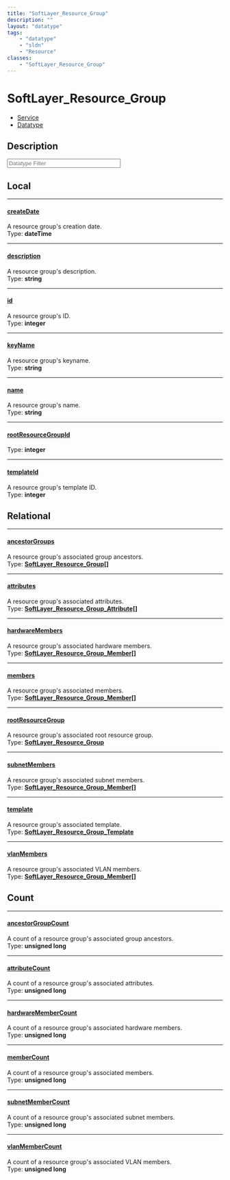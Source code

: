 ```yaml
---
title: "SoftLayer_Resource_Group"
description: ""
layout: "datatype"
tags:
    - "datatype"
    - "sldn"
    - "Resource"
classes:
    - "SoftLayer_Resource_Group"
---
```


# SoftLayer_Resource_Group
<div id='service-datatype'>
    <ul id='sldn-reference-tabs'>
    <li id='service'> <a href='/reference/services/SoftLayer_Resource_Group' >Service</a></li>    <li id='datatype'> <a href='/reference/datatypes/SoftLayer_Resource_Group' >Datatype</a></li>
    </ul>
</div>

## Description 








<!-- Filer BEGIN -->
<div class="view-filters">
        <div class="clearfix">
            <div class="search-input-box">
                <input placeholder="Datatype Filter" onkeyup="titleSearch(inputId='prop-input', divId='properties', elementClass='prop-row')" 
                    type="text" id="prop-input" value="" size="30" maxlength="128" class="form-text">
            </div>
        </div>
</div>
<!-- Filer END -->

<div id="properties" class="content">
<div id="localProperties" class="prop-content" >

## Local
<div class="prop-row">

-----
[createDate]: #createdate
#### [createDate]
A resource group's creation date.  
<span class="type-label">Type: </span>**dateTime**  



</div>
<div class="prop-row">

-----
[description]: #description
#### [description]
A resource group's description.  
<span class="type-label">Type: </span>**string**  



</div>
<div class="prop-row">

-----
[id]: #id
#### [id]
A resource group's ID.  
<span class="type-label">Type: </span>**integer**  



</div>
<div class="prop-row">

-----
[keyName]: #keyname
#### [keyName]
A resource group's keyname.  
<span class="type-label">Type: </span>**string**  



</div>
<div class="prop-row">

-----
[name]: #name
#### [name]
A resource group's name.  
<span class="type-label">Type: </span>**string**  



</div>
<div class="prop-row">

-----
[rootResourceGroupId]: #rootresourcegroupid
#### [rootResourceGroupId]
  
<span class="type-label">Type: </span>**integer**  



</div>
<div class="prop-row">

-----
[templateId]: #templateid
#### [templateId]
A resource group's template ID.  
<span class="type-label">Type: </span>**integer**  



</div>
</div>
<!-- LOCAL PROPERTY END -->

<div id="relationalProperties"  class="prop-content" >

## Relational
<div class="prop-row">

-----
[ancestorGroups]: #ancestorgroups
#### [ancestorGroups]
A resource group's associated group ancestors.  
<span class="type-label">Type: </span>**<a href='/reference/datatypes/SoftLayer_Resource_Group'>SoftLayer_Resource_Group[] </a>**  



</div>
<div class="prop-row">

-----
[attributes]: #attributes
#### [attributes]
A resource group's associated attributes.  
<span class="type-label">Type: </span>**<a href='/reference/datatypes/SoftLayer_Resource_Group_Attribute'>SoftLayer_Resource_Group_Attribute[] </a>**  



</div>
<div class="prop-row">

-----
[hardwareMembers]: #hardwaremembers
#### [hardwareMembers]
A resource group's associated hardware members.  
<span class="type-label">Type: </span>**<a href='/reference/datatypes/SoftLayer_Resource_Group_Member'>SoftLayer_Resource_Group_Member[] </a>**  



</div>
<div class="prop-row">

-----
[members]: #members
#### [members]
A resource group's associated members.  
<span class="type-label">Type: </span>**<a href='/reference/datatypes/SoftLayer_Resource_Group_Member'>SoftLayer_Resource_Group_Member[] </a>**  



</div>
<div class="prop-row">

-----
[rootResourceGroup]: #rootresourcegroup
#### [rootResourceGroup]
A resource group's associated root resource group.  
<span class="type-label">Type: </span>**<a href='/reference/datatypes/SoftLayer_Resource_Group'>SoftLayer_Resource_Group </a>**  



</div>
<div class="prop-row">

-----
[subnetMembers]: #subnetmembers
#### [subnetMembers]
A resource group's associated subnet members.  
<span class="type-label">Type: </span>**<a href='/reference/datatypes/SoftLayer_Resource_Group_Member'>SoftLayer_Resource_Group_Member[] </a>**  



</div>
<div class="prop-row">

-----
[template]: #template
#### [template]
A resource group's associated template.  
<span class="type-label">Type: </span>**<a href='/reference/datatypes/SoftLayer_Resource_Group_Template'>SoftLayer_Resource_Group_Template </a>**  



</div>
<div class="prop-row">

-----
[vlanMembers]: #vlanmembers
#### [vlanMembers]
A resource group's associated VLAN members.  
<span class="type-label">Type: </span>**<a href='/reference/datatypes/SoftLayer_Resource_Group_Member'>SoftLayer_Resource_Group_Member[] </a>**  



</div>

## Count
<div class="prop-row">

-----
[ancestorGroupCount]: #ancestorgroupcount
#### [ancestorGroupCount]
A count of a resource group's associated group ancestors.   
<span class="type-label">Type: </span>**unsigned long**  



</div>
<div class="prop-row">

-----
[attributeCount]: #attributecount
#### [attributeCount]
A count of a resource group's associated attributes.   
<span class="type-label">Type: </span>**unsigned long**  



</div>
<div class="prop-row">

-----
[hardwareMemberCount]: #hardwaremembercount
#### [hardwareMemberCount]
A count of a resource group's associated hardware members.   
<span class="type-label">Type: </span>**unsigned long**  



</div>
<div class="prop-row">

-----
[memberCount]: #membercount
#### [memberCount]
A count of a resource group's associated members.   
<span class="type-label">Type: </span>**unsigned long**  



</div>
<div class="prop-row">

-----
[subnetMemberCount]: #subnetmembercount
#### [subnetMemberCount]
A count of a resource group's associated subnet members.   
<span class="type-label">Type: </span>**unsigned long**  



</div>
<div class="prop-row">

-----
[vlanMemberCount]: #vlanmembercount
#### [vlanMemberCount]
A count of a resource group's associated VLAN members.   
<span class="type-label">Type: </span>**unsigned long**  



</div>
</div>


